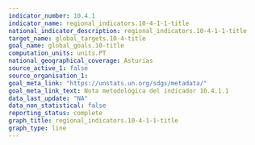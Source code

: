 ```yaml
---
indicator_number: 10.4.1
indicator_name: regional_indicators.10-4-1-1-title
national_indicator_description: regional_indicators.10-4-1-1-title
target_name: global_targets.10-4-title
goal_name: global_goals.10-title
computation_units: units.PT
national_geographical_coverage: Asturias
source_active_1: false
source_organisation_1:  
goal_meta_link: "https://unstats.un.org/sdgs/metadata/"
goal_meta_link_text: Nota metodológica del indicador 10.4.1.1
data_last_update: "NA"
data_non_statistical: false
reporting_status: complete
graph_title: regional_indicators.10-4-1-1-title
graph_type: line
---
```

